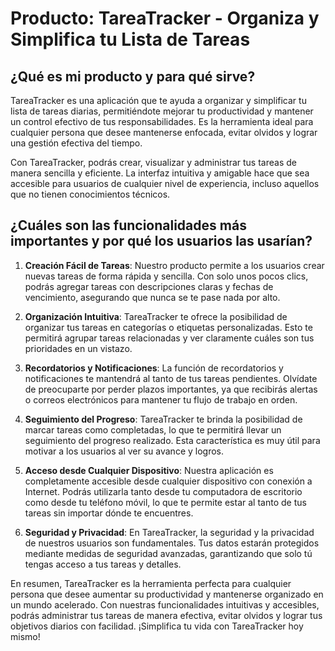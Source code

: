 # Producto: TareaTracker - Organiza y Simplifica tu Lista de Tareas

## ¿Qué es mi producto y para qué sirve?

TareaTracker es una aplicación que te ayuda a organizar y simplificar tu lista de tareas diarias, permitiéndote mejorar tu productividad y mantener un control efectivo de tus responsabilidades. Es la herramienta ideal para cualquier persona que desee mantenerse enfocada, evitar olvidos y lograr una gestión efectiva del tiempo.

Con TareaTracker, podrás crear, visualizar y administrar tus tareas de manera sencilla y eficiente. La interfaz intuitiva y amigable hace que sea accesible para usuarios de cualquier nivel de experiencia, incluso aquellos que no tienen conocimientos técnicos.

## ¿Cuáles son las funcionalidades más importantes y por qué los usuarios las usarían?

1. **Creación Fácil de Tareas**: Nuestro producto permite a los usuarios crear nuevas tareas de forma rápida y sencilla. Con solo unos pocos clics, podrás agregar tareas con descripciones claras y fechas de vencimiento, asegurando que nunca se te pase nada por alto.

2. **Organización Intuitiva**: TareaTracker te ofrece la posibilidad de organizar tus tareas en categorías o etiquetas personalizadas. Esto te permitirá agrupar tareas relacionadas y ver claramente cuáles son tus prioridades en un vistazo.

3. **Recordatorios y Notificaciones**: La función de recordatorios y notificaciones te mantendrá al tanto de tus tareas pendientes. Olvídate de preocuparte por perder plazos importantes, ya que recibirás alertas o correos electrónicos para mantener tu flujo de trabajo en orden.

4. **Seguimiento del Progreso**: TareaTracker te brinda la posibilidad de marcar tareas como completadas, lo que te permitirá llevar un seguimiento del progreso realizado. Esta característica es muy útil para motivar a los usuarios al ver su avance y logros.

5. **Acceso desde Cualquier Dispositivo**: Nuestra aplicación es completamente accesible desde cualquier dispositivo con conexión a Internet. Podrás utilizarla tanto desde tu computadora de escritorio como desde tu teléfono móvil, lo que te permite estar al tanto de tus tareas sin importar dónde te encuentres.

6. **Seguridad y Privacidad**: En TareaTracker, la seguridad y la privacidad de nuestros usuarios son fundamentales. Tus datos estarán protegidos mediante medidas de seguridad avanzadas, garantizando que solo tú tengas acceso a tus tareas y detalles.

En resumen, TareaTracker es la herramienta perfecta para cualquier persona que desee aumentar su productividad y mantenerse organizado en un mundo acelerado. Con nuestras funcionalidades intuitivas y accesibles, podrás administrar tus tareas de manera efectiva, evitar olvidos y lograr tus objetivos diarios con facilidad. ¡Simplifica tu vida con TareaTracker hoy mismo!